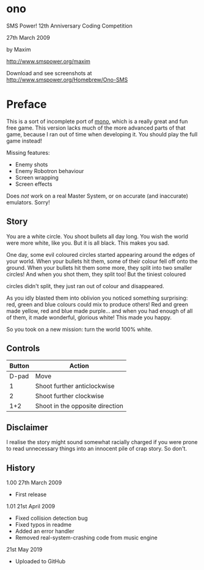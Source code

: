 # ono

SMS Power! 12th Anniversary Coding Competition

27th March 2009

by Maxim

http://www.smspower.org/maxim

Download and see screenshots at http://www.smspower.org/Homebrew/Ono-SMS

# Preface

This is a sort of incomplete port of [mono](https://www.binaryzoo.com/mono_page/), which is a really great and fun free game. This version lacks much of the more advanced parts of that game, because I ran out of time when developing it. You should play the full game instead!

Missing features:
* Enemy shots
* Enemy Robotron behaviour
* Screen wrapping
* Screen effects

Does *not* work on a real Master System, or on accurate (and inaccurate) emulators. Sorry!

## Story

You are a white circle. You shoot bullets all day long. You wish the world were
more white, like you. But it is all black. This makes you sad.

One day, some evil coloured circles started appearing around the edges of your
world. When your bullets hit them, some of their colour fell off onto the
ground. When your bullets hit them some more, they split into two smaller
circles! And when you shot them, they split too! But the tiniest coloured

circles didn't split, they just ran out of colour and disappeared.

As you idly blasted them into oblivion you noticed something surprising: red,
green and blue colours could mix to produce others! Red and green made yellow,
red and blue made purple... and when you had enough of all of them, it made
wonderful, glorious white! This made you happy.

So you took on a new mission: turn the world 100% white.

## Controls

| Button | Action                          |
|--------|---------------------------------|
| D-pad  | Move                            |
|   1    | Shoot further anticlockwise     |
|   2    | Shoot further clockwise         |
|  1+2   | Shoot in the opposite direction |

## Disclaimer

I realise the story might sound somewhat racially charged if you were prone to
read unnecessary things into an innocent pile of crap story. So don't.

## History

1.00
27th March 2009
- First release

1.01
21st April 2009
- Fixed collision detection bug
- Fixed typos in readme
- Added an error handler
- Removed real-system-crashing code from music engine

21st May 2019
- Uploaded to GitHub